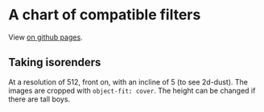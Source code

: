 # A chart of compatible filters

View [on github pages](https://scockram.github.io/ssindependantfilters/).

## Taking isorenders

At a resolution of 512, front on, with an incline of 5 (to see 2d-dust). The images are cropped with `object-fit: cover`. The height can be changed if there are tall boys.
